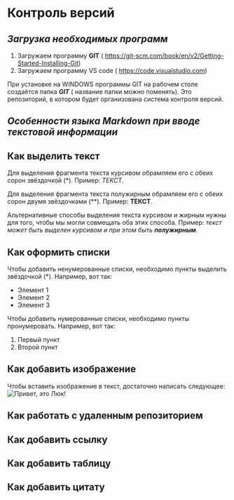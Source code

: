 # **Контроль версий**

## *Загрузка необходимых программ*

1. Загружаем программу **GIT** ( https://git-scm.com/book/en/v2/Getting-Started-Installing-Git)
2. Загружаем программу VS code ( https://code.visualstudio.com)

При установке на WINDOWS программы GIT на рабочем столе создаётся папка ***GIT*** ( название папки можно поменять). Это репозиторий, в котором будет организована система контроля версий.

## *Особенности языка Markdown при вводе текстовой информации*

## Как выделить текст

Для выделения фрагмента текста курсивом обрамляем его с обеих сорон звёздочкой (*). Пример: *ТЕКСТ*.

Для выделения фрагмента текста полужирным обрамляем его с обеих сорон двумя звёздочками (**). Пример: **ТЕКСТ**.

Альтернативные способы выделения текста курсивом и жирным нужны для того, чтобы мы могли совмещать оба этих способа. Пример: _текст может быть выделен курсивом и при этом быть **полужирным**_.

## Как оформить списки

Чтобы добавить ненумерованные списки, необходимо пункты выделить звёздочкой (*). Например, вот так:
* Элемент 1
* Элемент 2
* Элемент 3

Чтобы добавить нумерованные списки, необходимо пункты пронумеровать. Например, вот так:
1. Первый пункт
2. Второй пункт

## Как добавить изображение

Чтобы вставить изображение в текст, достаточно написать следующее: ![Привет, это Люк!](Люк.jpg)

## Как работать с удаленным репозиторием

## Как добавить ссылку

## Как добавить таблицу

## Как добавить цитату
